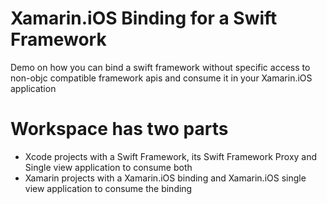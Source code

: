 # Xamarin.iOS Binding for a Swift Framework

Demo on how you can bind a swift framework without specific access to non-objc compatible framework apis and consume it in your Xamarin.iOS application

# Workspace has two parts

- Xcode projects with a Swift Framework, its Swift Framework Proxy and Single view application to consume both
- Xamarin projects with a Xamarin.iOS binding and Xamarin.iOS single view application to consume the binding
